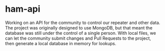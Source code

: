 # ham-api

Working on an API for the community to control our repeater and other data. The project was originally designed to use MongoDB, but that meant the database was still under the control of a single person. With local files, we can let the community submit changes and Pull Requests to the project, then generate a local database in memory for lookups.
